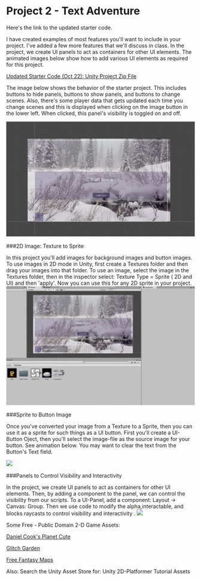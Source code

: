 # Project 2 - Text Adventure

Here's the link to the updated starter code.

I have created examples of most features you'll want to include in your project.  I've added a few more features that we'll discuss in class.  In the project, we create UI panels to act as containers for other UI elements.  The animated images below show how to add various UI elements as required for this project.

[Updated Starter Code (Oct 22): Unity Project Zip File](https://utdallas.box.com/s/8txw4flobwetq4fe4zb92itnp2figpce)

The image below shows the behavior of the starter project.  This includes buttons to hide panels, buttons to show panels, and buttons to change scenes.  Also, there's some player data that gets updated each time you change scenes and this is displayed when clicking on the image button in the lower left. When clicked, this panel's visibility is toggled on and off.

![](8S4CitwjlI.gif)


###2D Image: Texture to Sprite

In this project you'll add images for background images and button images.  To use images in 2D mode in Unity, first create a Textures folder and then drag your images into that folder.  To use an image, select the image in the Textures folder, then in the inspector select: Texture Type = Sprite ( 2D and UI) and then 'apply'.  Now you can use this for any 2D sprite in your project.
![](imageTexture.gif)

###Sprite to Button Image

Once you've converted your image from a Texture to a Sprite, then you can use it as a sprite for such things as a UI button.  First you'll create a UI-Button Oject, then you'll select the image-file as the source image for your button.  See animation below.  You may want to clear the text from the Button's Text field.

![](imageButton.gif)

###Panels to Control Visibility and Interactivity

In the project, we create UI panels to act as containers for other UI elements.  Then, by adding a component to the panel, we can control the visibility from our scripts.  To a UI-Panel, add a component: Layout -> Canvas: Group. Then we use code to modify the alpha,interactable, and blocks raycasts to control visibility and interactivity
.
![](panelVIsibility.gif)

Some Free - Public Domain 2-D Game Assets: 

[Daniel Cook's Planet Cute](http://www.lostgarden.com/2007/05/dancs-miraculously-flexible-game.html)

[Glitch Garden](http://www.glitchthegame.com/public-domain-game-art/)

[Free Fantasy Maps](http://freefantasymaps.org/free-fantasy-maps/)

Also: Search the Unity Asset Store for: Unity 2D-Platformer Tutorial Assets

